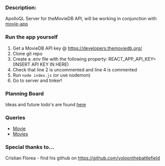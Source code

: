 ### Description:
ApolloQL Server for theMovieDB API, will be working in conjunction with [movie-app](https://github.com/henryhe44/movie-app)

### Run the app yourself
1) Get a MovieDB API key @ https://developers.themoviedb.org/
2) Clone git repo
3) Create a .env file with the following property: REACT_APP_API_KEY=(INSERT API KEY IN HERE)
4) Check that line 2 is uncommented and line 4 is commented
4) Run `node index.js` (or use nodemon)
5) Go to server and tinker!

### Planning Board
 Ideas and future todo's are found  [here](https://www.notion.so/daec20e458c34ea48ae585458e82b02d?v=c708b62ea18d4d94ac5f67b52dfa76a7)
  
### Queries
* [Movie](documentation/movie_queries.md)
* [Movies](documentation/movies_queries.md)

### Special thanks to...
Cristian Florea - find his github on https://github.com/yoloonthebattlefield